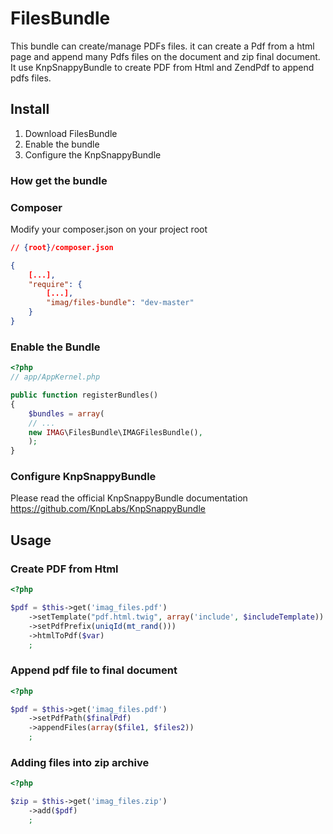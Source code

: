 # FilesBundle

This bundle can create/manage PDFs files. it can create a Pdf from a html page and append many Pdfs files on the document and zip final document. 
It use KnpSnappyBundle to create PDF from Html and ZendPdf to append pdfs files.


## Install

1. Download FilesBundle
2. Enable the bundle
3. Configure the KnpSnappyBundle

### How get the bundle

### Composer
Modify your composer.json on your project root

``` json
// {root}/composer.json

{
    [...],
    "require": {
        [...],
        "imag/files-bundle": "dev-master"
    }
}
```

### Enable the Bundle

``` php
<?php
// app/AppKernel.php

public function registerBundles()
{
    $bundles = array(
    // ...
    new IMAG\FilesBundle\IMAGFilesBundle(),
    );
}
```

### Configure KnpSnappyBundle

Please read the official KnpSnappyBundle documentation
https://github.com/KnpLabs/KnpSnappyBundle

## Usage

### Create PDF from Html

``` php
<?php

$pdf = $this->get('imag_files.pdf')
    ->setTemplate("pdf.html.twig", array('include', $includeTemplate))
    ->setPdfPrefix(uniqId(mt_rand()))
    ->htmlToPdf($var)
    ;

```

### Append pdf file to final document

``` php
<?php

$pdf = $this->get('imag_files.pdf')
    ->setPdfPath($finalPdf)
    ->appendFiles(array($file1, $files2))
    ;

```

### Adding files into zip archive

``` php
<?php

$zip = $this->get('imag_files.zip')
    ->add($pdf)
    ;

```